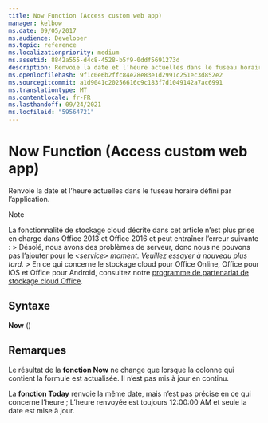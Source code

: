 ```yaml
---
title: Now Function (Access custom web app)
manager: kelbow
ms.date: 09/05/2017
ms.audience: Developer
ms.topic: reference
ms.localizationpriority: medium
ms.assetid: 8842a555-d4c8-4528-b5f9-0ddf5691273d
description: Renvoie la date et l’heure actuelles dans le fuseau horaire défini par l’application.
ms.openlocfilehash: 9f1c0e6b2ffc84e28e83e1d2991c251ec3d852e2
ms.sourcegitcommit: a1d9041c20256616c9c183f7d1049142a7ac6991
ms.translationtype: MT
ms.contentlocale: fr-FR
ms.lasthandoff: 09/24/2021
ms.locfileid: "59564721"
---
```

# <a name="now-function-access-custom-web-app"></a>Now Function (Access custom web app)

Renvoie la date et l’heure actuelles dans le fuseau horaire défini par l’application.
  
> [!NOTE]
> La fonctionnalité de stockage cloud décrite dans cet article n’est plus prise en charge dans Office 2013 et Office 2016 et peut entraîner l’erreur suivante : > Désolé, nous avons des problèmes de serveur, donc nous ne pouvons pas l’ajouter pour le *\<service\> moment. Veuillez essayer à nouveau plus tard.* > En ce qui concerne le stockage cloud pour Office Online, Office pour iOS et Office pour Android, consultez notre [programme de partenariat de stockage cloud Office](https://dev.office.com/programs/officecloudstorage). 
  
## <a name="syntax"></a>Syntaxe

 **Now** () 
  
## <a name="remarks"></a>Remarques

Le résultat de la **fonction Now** ne change que lorsque la colonne qui contient la formule est actualisée. Il n’est pas mis à jour en continu. 
  
La **fonction Today** renvoie la même date, mais n’est pas précise en ce qui concerne l’heure ; L’heure renvoyée est toujours 12:00:00 AM et seule la date est mise à jour. 
  

